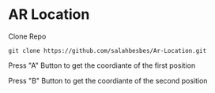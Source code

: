 # AR Location

Clone Repo

	git clone https://github.com/salahbesbes/Ar-Location.git

Press "A" Button to get the coordiante of the first position

Press "B" Button to get the coordiante of the second position


	
